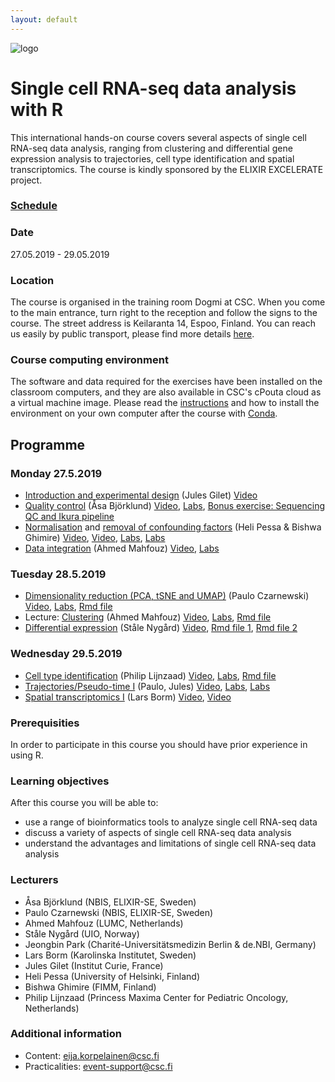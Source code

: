 ```yaml
---
layout: default
---
```

![logo](logos/excelerate.png)

# Single cell RNA-seq data analysis with R

This international hands-on course covers several aspects of single cell RNA-seq data analysis, ranging from clustering and differential gene expression analysis to trajectories, cell type identification and spatial transcriptomics. The course is kindly sponsored by the ELIXIR EXCELERATE project.

### [Schedule](schedule.md)

### Date
27.05.2019 - 29.05.2019

### Location
The course is organised in the training room Dogmi at CSC. When you come to the main entrance, turn right to the reception and follow the signs to the course. The street address is Keilaranta 14, Espoo, Finland. You can reach us easily by public transport, please find more details [here](https://www.csc.fi/how-to-reach-us).

### Course computing environment
The software and data required for the exercises have been installed on the classroom computers, and they are also available in CSC's cPouta cloud as a virtual machine image. Please read the [instructions](computing_environment_instructions.md) and how to install the environment on your own computer after the course with [Conda](conda_instructions.md).

## Programme
### Monday 27.5.2019

- [Introduction and experimental design](session-qc/introduction_Jules_GILET.pdf) (Jules Gilet) [Video](https://www.youtube.com/watch?v=BfxDfL1GBzk&list=PLjiXAZO27elC_xnk7gVNM85I2IQl5BEJN&index=2&t=0s)
- [Quality control](session-qc/scRNAseq_QC_Asa_Bjorklund_2019.pdf) (Åsa Björklund) [Video](https://www.youtube.com/watch?v=rOm6UIPhHnc&list=PLjiXAZO27elC_xnk7gVNM85I2IQl5BEJN&index=3&t=0s), [Labs](session-qc/Quality_control.md), [Bonus exercise: Sequencing QC and Ikura pipeline](session-seqmap/sequencing_qc.md)
- [Normalisation](session-normalization/Normalization.pdf) and [removal of confounding factors](session-normalization/confounding-factors.pdf) (Heli Pessa  & Bishwa Ghimire) [Video](https://www.youtube.com/watch?v=gbIks6bA8nI&list=PLjiXAZO27elC_xnk7gVNM85I2IQl5BEJN&index=3), [Video](https://www.youtube.com/watch?v=rhuYhD4GwKw&list=PLjiXAZO27elC_xnk7gVNM85I2IQl5BEJN&index=4), [Labs](session-normalization/Normalization.md), [Labs](session-normalization/confounding-factors.md)
- [Data integration](session-integration/Data_Integration.pdf) (Ahmed Mahfouz) [Video](https://www.youtube.com/watch?v=4KwW90RQz-8&list=PLjiXAZO27elC_xnk7gVNM85I2IQl5BEJN&index=5), [Labs](session-integration/Data_Integration.md) 

### Tuesday 28.5.2019
- [Dimensionality reduction (PCA, tSNE and UMAP)](session-dim-reduction/lecture_dimensionality_reduction.pdf) (Paulo Czarnewski) [Video](https://www.youtube.com/watch?v=qcLJ_JO6bn8&list=PLjiXAZO27elC_xnk7gVNM85I2IQl5BEJN&index=6), [Labs](session-integration/Data_Integration.md), [Rmd file](session-integration/Data_Integration.Rmd)
- Lecture: [Clustering](session-clustering/Clustering.pdf) (Ahmed Mahfouz) [Video](https://www.youtube.com/watch?v=Qa6k7RIwltg&list=PLjiXAZO27elC_xnk7gVNM85I2IQl5BEJN&index=7), [Labs](session-clustering/Clustering.md), [Rmd file](session-clustering/Clustering.Rmd)
- [Differential expression](session-de/session-de.html) (Ståle Nygård) [Video](https://www.youtube.com/watch?v=TibtU3m_bMw&list=PLjiXAZO27elC_xnk7gVNM85I2IQl5BEJN&index=8), [Rmd file 1](session-de/session-de-methods.Rmd), [Rmd file 2](session-de/session-de-methods-evaluation.Rmd)

### Wednesday 29.5.2019
- [Cell type identification](session-celltypeid/celltypeidentification-may2019.pptx) (Philip Lijnzaad) [Video](https://www.youtube.com/watch?v=yjehcKOmqi8&list=PLjiXAZO27elC_xnk7gVNM85I2IQl5BEJN&index=9), [Labs](session-celltypeid/celltypeid.md), [Rmd file](session-celltypeid/celltypeid.Rmd)
- [Trajectories/Pseudo-time I](session-trajectories/trajectory_inference_analysis.pdf) (Paulo, Jules) [Video](https://www.youtube.com/watch?v=XmHDexCtjyw&list=PLjiXAZO27elC_xnk7gVNM85I2IQl5BEJN&index=10), [Labs](session-trajectories/session-trajectories.md), [Labs](session-trajectories/session-trajectories.md#part-ii---diffusion-map)
- [Spatial transcriptomics I](session-spatial/Spatial_transcriptomics_Elixir2019.pdf) (Lars Borm) [Video](https://www.youtube.com/watch?v=XmHDexCtjyw&list=PLjiXAZO27elC_xnk7gVNM85I2IQl5BEJN&index=10), [Video](https://www.youtube.com/watch?v=7m6SGp1fE8w&list=PLjiXAZO27elC_xnk7gVNM85I2IQl5BEJN&index=13&t=0s)

### Prerequisities
In order to participate in this course you should have prior experience in using R.

### Learning objectives
After this course you will be able to:
- use a range of bioinformatics tools to analyze single cell RNA-seq data
- discuss a variety of aspects of single cell RNA-seq data analysis
- understand the advantages and limitations of single cell RNA-seq data analysis

### Lecturers
- Åsa Björklund (NBIS, ELIXIR-SE, Sweden)
- Paulo Czarnewski (NBIS, ELIXIR-SE, Sweden)
- Ahmed Mahfouz (LUMC, Netherlands)
- Ståle Nygård (UIO, Norway)
- Jeongbin Park (Charité-Universitätsmedizin Berlin & de.NBI, Germany)
- Lars Borm (Karolinska Institutet, Sweden)
- Jules Gilet (Institut Curie, France)
- Heli Pessa (University of Helsinki, Finland)
- Bishwa Ghimire (FIMM, Finland)
- Philip Lijnzaad (Princess Maxima Center for Pediatric Oncology, Netherlands)

### Additional information
- Content: <eija.korpelainen@csc.fi>
- Practicalities: <event-support@csc.fi>
